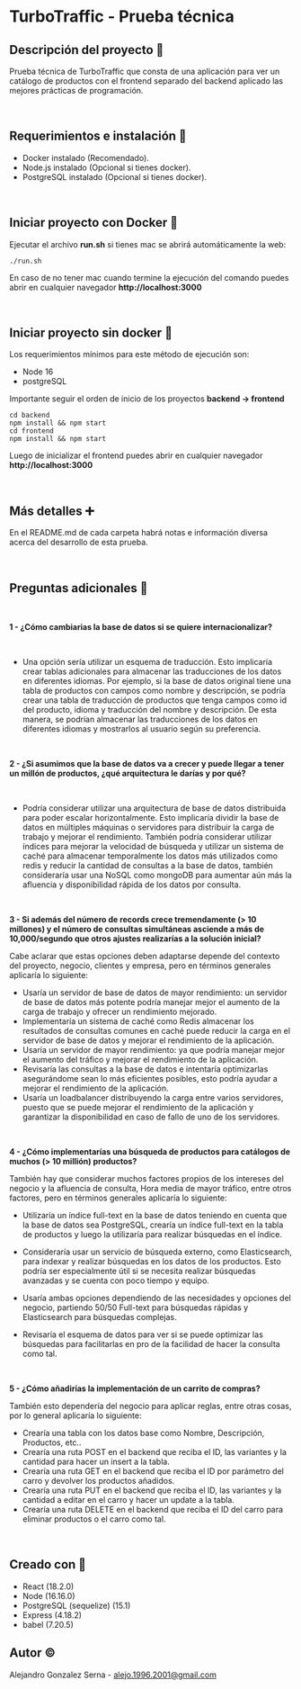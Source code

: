 # TurboTraffic - Prueba técnica

## Descripción del proyecto :page_facing_up:
Prueba técnica de TurboTraffic que consta de una aplicación para ver un catálogo de productos con el frontend separado del backend aplicado las mejores prácticas de programación.

<br/>

## Requerimientos e instalación :memo:
- Docker instalado (Recomendado).
- Node.js instalado (Opcional si tienes docker).
- PostgreSQL instalado (Opcional si tienes docker).

<br/>

## Iniciar proyecto con Docker :whale:
Ejecutar el archivo **run.sh** si tienes mac se abrirá automáticamente la web:
```
./run.sh
```
En caso de no tener mac cuando termine la ejecución del comando puedes abrir en cualquier navegador **http://localhost:3000**

<br/>

## Iniciar proyecto sin docker :construction_worker:
Los requerimientos mínimos para este método de ejecución son:
- Node 16
- postgreSQL

Importante seguir el orden de inicio de los proyectos **backend -> frontend**
```
cd backend
npm install && npm start
cd frontend
npm install && npm start
```
Luego de inicializar el frontend puedes abrir en cualquier navegador **http://localhost:3000**

<br/>

## Más detalles :heavy_plus_sign:
En el README.md de cada carpeta habrá notas e información diversa acerca del desarrollo de esta prueba.

<br/>

## Preguntas adicionales :speech_balloon:

<br/>

**1 - ¿Cómo cambiarias la base de datos si se quiere internacionalizar?**

<br/>

  - Una opción sería utilizar un esquema de traducción. Esto implicaría crear tablas adicionales para almacenar las traducciones de los datos en diferentes idiomas. Por ejemplo, si la base de datos original tiene una tabla de productos con campos como nombre y descripción, se podría crear una tabla de traducción de productos que tenga campos como id del producto, idioma y traducción del nombre y descripción. De esta manera, se podrían almacenar las traducciones de los datos en diferentes idiomas y mostrarlos al usuario según su preferencia.

<br/> 

**2 - ¿Si asumimos que la base de datos va a crecer y puede llegar a tener un millón de
productos, ¿qué arquitectura le darías y por qué?**

<br/>

  - Podría considerar utilizar una arquitectura de base de datos distribuida para poder escalar horizontalmente. Esto implicaría dividir la base de datos en múltiples máquinas o servidores para distribuir la carga de trabajo y mejorar el rendimiento. También podría considerar utilizar índices para mejorar la velocidad de búsqueda y utilizar un sistema de caché para almacenar temporalmente los datos más utilizados como redis y reducir la cantidad de consultas a la base de datos, también consideraría usar una NoSQL como mongoDB para aumentar aún más la afluencia y disponibilidad rápida de los datos por consulta.
  
<br/>


**3 - Si además del número de records crece tremendamente (> 10 millones) y el número
de consultas simultáneas asciende a más de 10,000/segundo que otros ajustes
realizarías a la solución inicial?**

Cabe aclarar que estas opciones deben adaptarse depende del contexto del proyecto, negocio, clientes y empresa, pero en términos generales aplicaría lo siguiente:
<br/>

  - Usaría un servidor de base de datos de mayor rendimiento: un servidor de base de datos más potente podría manejar mejor el aumento de la carga de trabajo y ofrecer un rendimiento mejorado.
  - Implementaría un sistema de caché como Redis almacenar los resultados de consultas comunes en caché puede reducir la carga en el servidor de base de datos y mejorar el rendimiento de la aplicación.
  - Usaría un servidor de mayor rendimiento: ya que podría manejar mejor el aumento del tráfico y mejorar el rendimiento de la aplicación.
  - Revisaría las consultas a la base de datos e intentaría optimizarlas asegurándome sean lo más eficientes posibles, esto podría ayudar a mejorar el rendimiento de la aplicación.
  - Usaría un loadbalancer distribuyendo la carga entre varios servidores, puesto que se puede mejorar el rendimiento de la aplicación y garantizar la disponibilidad en caso de fallo de uno de los servidores.

<br/>

**4 - ¿Cómo implementarías una búsqueda de productos para catálogos de muchos (>
10 millión) productos?**

También hay que considerar muchos factores propios de los intereses del negocio y la afluencia de consulta, Hora media de mayor tráfico, entre otros factores, pero en términos generales aplicaría lo siguiente:
<br/>

  - Utilizaría un índice full-text en la base de datos teniendo en cuenta que la base de datos sea PostgreSQL, crearía un índice full-text en la tabla de productos y luego la utilizaría para realizar búsquedas en el índice.

 - Consideraría usar un servicio de búsqueda externo, como Elasticsearch, para indexar y realizar búsquedas en los datos de los productos. Esto podría ser especialmente útil si se necesita realizar búsquedas avanzadas y se cuenta con poco tiempo y equipo.

 - Usaría ambas opciones dependiendo de las necesidades y opciones del negocio, partiendo 50/50 Full-text para búsquedas rápidas y Elasticsearch para búsquedas complejas.

 - Revisaría el esquema de datos para ver si se puede optimizar las búsquedas para facilitarlas en pro de la facilidad de hacer la consulta como tal.

<br/>

**5 - ¿Cómo añadirías la implementación de un carrito de compras?**

También esto dependería del negocio para aplicar reglas, entre otras cosas, por lo general aplicaría lo siguiente:
<br/>

  - Crearía una tabla con los datos base como Nombre, Descripción, Productos, etc..
  - Crearía una ruta POST en el backend que reciba el ID, las variantes y la cantidad para hacer un insert a la tabla.
  - Crearía una ruta GET en el backend que reciba el ID por parámetro del carro y devolver los productos añadidos.
  - Crearía una ruta PUT en el backend que reciba el ID, las variantes y la cantidad a editar en el carro y hacer un update a la tabla.
  - Crearía una ruta DELETE en el backend que reciba el ID del carro para eliminar productos o el carro como tal.

<br/>

## Creado con :hammer:
- React (18.2.0)
- Node (16.16.0)
- PostgreSQL (sequelize) (15.1)
- Express (4.18.2)
- babel (7.20.5)

## Autor :copyright:
Alejandro Gonzalez Serna - alejo.1996.2001@gmail.com
